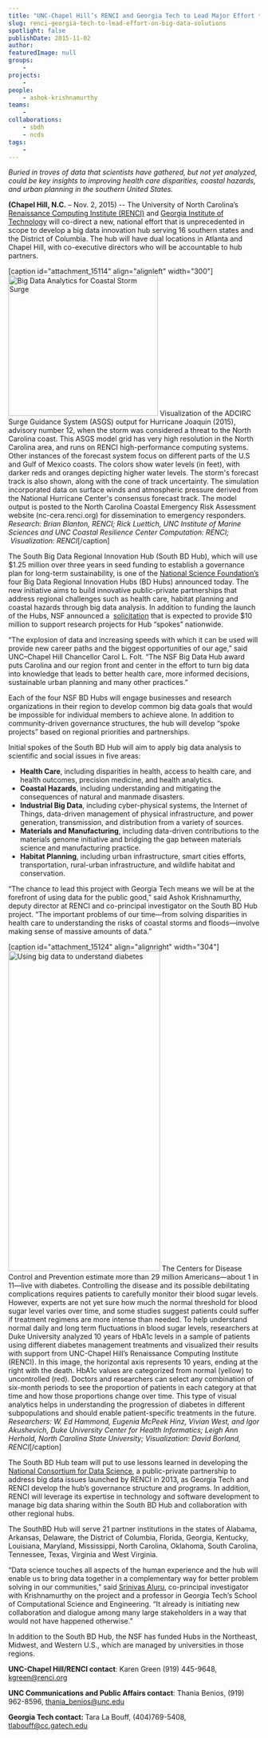 ```yaml
---
title: "UNC-Chapel Hill’s RENCI and Georgia Tech to Lead Major Effort that Applies Big Data Solutions to Challenges Faced in North Carolina and the South"
slug: renci-georgia-tech-to-lead-effort-on-big-data-solutions
spotlight: false
publishDate: 2015-11-02
author: 
featuredImage: null
groups:
    - 
projects:
    - 
people:
    - ashok-krishnamurthy
teams: 
    - 
collaborations:
    - sbdh
    - ncds
tags:
    - 
---
```

<p style="text-align: left;"><em>Buried in troves of data that scientists have gathered, but not yet analyzed, could be key insights to improving health care disparities, </em><em>coastal hazards, and urban planning in the southern United States.</em></p>
<strong>(Chapel Hill, N.C.</strong> – Nov. 2, 2015) -- The University of North Carolina’s <a href="http://renci.org/">Renaissance Computing Institute (RENCI)</a> and <a href="http://www.gatech.edu">Georgia Institute of Technology</a> will co-direct a new, national effort that is unprecedented in scope to develop a big data innovation hub serving 16 southern states and the District of Columbia. The hub will have dual locations in Atlanta and Chapel Hill, with co-executive directors who will be accountable to hub partners.

<!--more-->

[caption id="attachment_15114" align="alignleft" width="300"]<a href="http://renci.org/wp-content/uploads/2015/11/bdhub-feat-11-2-2015.png" rel="lightbox"><img class="wp-image-15114 size-medium" title="Big Data Analytics for Coastal Storm Surge" src="http://renci.org/wp-content/uploads/2015/11/bdhub-feat-11-2-2015-300x281.png" alt="Big Data Analytics for Coastal Storm Surge" width="300" height="281" /></a> Visualization of the ADCIRC Surge Guidance System (ASGS) output for Hurricane Joaquin (2015), advisory number 12, when the storm was considered a threat to the North Carolina coast. This ASGS model grid has very high resolution in the North Carolina area, and runs on RENCI high-performance computing systems. Other instances of the forecast system focus on different parts of the U.S and Gulf of Mexico coasts. The colors show water levels (in feet), with darker reds and oranges depicting higher water levels. The storm's forecast track is also shown, along with the cone of track uncertainty. The simulation incorporated data on surface winds and atmospheric pressure derived from the National Hurricane Center's consensus forecast track. The model output is posted to the North Carolina Coastal Emergency Risk Assessment website (nc-cera.renci.org) for dissemination to emergency responders. <em>Research: Brian Blanton, RENCI; Rick Luettich, UNC Institute of Marine Sciences and UNC Coastal Resilience Center Computation: RENCI;  Visualization: RENCI</em>[/caption]

The South Big Data Regional Innovation Hub (South BD Hub), which will use $1.25 million over three years in seed funding to establish a governance plan for long-term sustainability, is one of the <a href="http://www.nsf.gov/news/news_summ.jsp?preview=y&amp;cntn_id=136784">National Science Foundation’s</a> four Big Data Regional Innovation Hubs (BD Hubs) announced today. The new initiative aims to build innovative public-private partnerships that address regional challenges such as health care, habitat planning and coastal hazards through big data analysis. In addition to funding the launch of the Hubs, NSF announced a  <a href="http://www.nsf.gov/publications/pub_summ.jsp?WT.z_pims_id=505264&amp;ods_key=nsf16510">solicitation</a> that is expected to provide $10 million to support research projects for Hub “spokes” nationwide.

“The explosion of data and increasing speeds with which it can be used will provide new career paths and the biggest opportunities of our age,” said UNC–Chapel Hill Chancellor Carol L. Folt. “The NSF Big Data Hub award puts Carolina and our region front and center in the effort to turn big data into knowledge that leads to better health care, more informed decisions, sustainable urban planning and many other practices.”

Each of the four NSF BD Hubs will engage businesses and research organizations in their region to develop common big data goals that would be impossible for individual members to achieve alone. In addition to community-driven governance structures, the hub will develop “spoke projects” based on regional priorities and partnerships.

Initial spokes of the South BD Hub will aim to apply big data analysis to scientific and social issues in five areas:
<ul>
	<li><strong>Health Care</strong>, including disparities in health, access to health care, and health outcomes, precision medicine, and health analytics.</li>
	<li><strong>Coastal Hazards</strong>, including understanding and mitigating the consequences of natural and manmade disasters.</li>
	<li><strong>Industrial Big Data</strong>, including cyber-physical systems, the Internet of Things, data-driven management of physical infrastructure, and power generation, transmission, and distribution from a variety of sources.</li>
	<li><strong>Materials and Manufacturing</strong>, including data-driven contributions to the materials genome initiative and bridging the gap between materials science and manufacturing practice.</li>
	<li><strong>Habitat Planning</strong>, including urban infrastructure, smart cities efforts, transportation, rural-urban infrastructure, and wildlife habitat and conservation.</li>
</ul>
“The chance to lead this project with Georgia Tech means we will be at the forefront of using data for the public good,” said Ashok Krishnamurthy, deputy director at RENCI and co-principal investigator on the South BD Hub project. “The important problems of our time—from solving disparities in health care to understanding the risks of coastal storms and floods—involve making sense of massive amounts of data.”

[caption id="attachment_15124" align="alignright" width="304"]<a href="http://renci.org/wp-content/uploads/2015/11/PathMap_HighRes_ColumnSummary_01.jpeg" rel="lightbox"><img class="wp-image-15124 size-full" src="http://renci.org/wp-content/uploads/2015/11/PathMap_HighRes_ColumnSummary_01.jpeg" alt="Using big data to understand diabetes" width="304" height="640" /></a> The Centers for Disease Control and Prevention estimate more than 29 million Americans—about 1 in 11—live with diabetes. Controlling the disease and its possible debilitating complications requires patients to carefully monitor their blood sugar levels. However, experts are not yet sure how much the normal threshold for blood sugar level varies over time, and some studies suggest patients could suffer if treatment regimens are more intense than needed. To help understand normal daily and long term fluctuations in blood sugar levels, researchers at Duke University analyzed 10 years of HbA1c levels in a sample of patients using different diabetes management treatments and visualized their results with support from UNC-Chapel Hill’s Renaissance Computing Institute (RENCI). In this image, the horizontal axis represents 10 years, ending at the right with the death. HbA1c values are categorized from normal (yellow) to uncontrolled (red). Doctors and researchers can select any combination of six-month periods to see the proportion of patients in each category at that time and how those proportions change over time. This type of visual analytics helps in understanding the progression of diabetes in different subpopulations and should enable patient-specific treatments in the future. <em>Researchers: W. Ed Hammond, Eugenia McPeek Hinz, Vivian West, and Igor Akushevich, Duke University Center for Health Informatics; Leigh Ann Herhold, North Carolina State University; Visualization: David Borland, RENCI</em>[/caption]

The South BD Hub team will put to use lessons learned in developing the <a href="http://www.data2discovery.org">National Consortium for Data Science</a>, a public-private partnership to address big data issues launched by RENCI in 2013, as Georgia Tech and RENCI develop the hub’s governance structure and programs. In addition, RENCI will leverage its expertise in technology and software development to manage big data sharing within the South BD Hub and collaboration with other regional hubs.

The SouthBD Hub will serve 21 partner institutions in the states of Alabama, Arkansas, Delaware, the District of Columbia, Florida, Georgia, Kentucky, Louisiana, Maryland, Mississippi, North Carolina, Oklahoma, South Carolina, Tennessee, Texas, Virginia and West Virginia.

“Data science touches all aspects of the human experience and the hub will enable us to bring data together in a complementary way for better problem solving in our communities,” said <a href="http://www.cc.gatech.edu/~saluru/">Srinivas Aluru</a>, co-principal investigator with Krishnamurthy on the project and a professor in Georgia Tech’s School of Computational Science and Engineering. “It already is initiating new collaboration and dialogue among many large stakeholders in a way that would not have happened otherwise.”

In addition to the South BD Hub, the NSF has funded Hubs in the Northeast, Midwest, and Western U.S., which are managed by universities in those regions.

<strong>UNC-Chapel Hill/RENCI contact</strong>: Karen Green (919) 445-9648, <a href="mailto:kgreen@renci.org">kgreen@renci.org</a>

<strong>UNC Communications and Public Affairs contact</strong>: Thania Benios, (919) 962-8596, <a href="mailto:thania_benios@unc.edu">thania_benios@unc.edu</a>

<strong>Georgia Tech contact: </strong>Tara La Bouff, (404)769-5408, <a href="mailto:tlabouff@cc.gatech.edu">tlabouff@cc.gatech.edu</a>

&nbsp;

